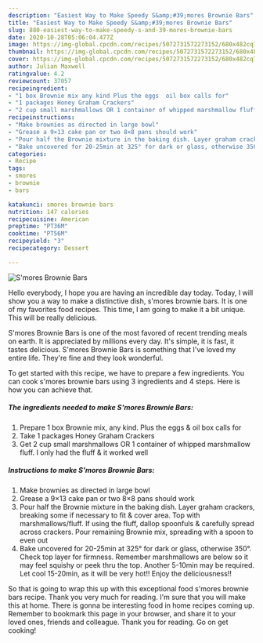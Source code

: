 ```yaml
---
description: "Easiest Way to Make Speedy S&amp;#39;mores Brownie Bars"
title: "Easiest Way to Make Speedy S&amp;#39;mores Brownie Bars"
slug: 880-easiest-way-to-make-speedy-s-and-39-mores-brownie-bars
date: 2020-10-28T05:06:04.477Z
image: https://img-global.cpcdn.com/recipes/5072731572273152/680x482cq70/smores-brownie-bars-recipe-main-photo.jpg
thumbnail: https://img-global.cpcdn.com/recipes/5072731572273152/680x482cq70/smores-brownie-bars-recipe-main-photo.jpg
cover: https://img-global.cpcdn.com/recipes/5072731572273152/680x482cq70/smores-brownie-bars-recipe-main-photo.jpg
author: Julian Maxwell
ratingvalue: 4.2
reviewcount: 37057
recipeingredient:
- "1 box Brownie mix any kind Plus the eggs  oil box calls for"
- "1 packages Honey Graham Crackers"
- "2 cup small marshmallows OR 1 container of whipped marshmallow fluff I only had the fluff  it worked well"
recipeinstructions:
- "Make brownies as directed in large bowl"
- "Grease a 9×13 cake pan or two 8×8 pans should work"
- "Pour half the Brownie mixture in the baking dish. Layer graham crackers, breaking some if necessary to fit &amp; cover area. Top with marshmallows/fluff. If using the fluff, dallop spoonfuls &amp; carefully spread across crackers. Pour remaining Brownie mix, spreading with a spoon to even out"
- "Bake uncovered for 20-25min at 325° for dark or glass, otherwise 350°. Check top layer for firmness. Remember marshmallows are below so it may feel squishy or peek thru the top. Another 5-10min may be required. Let cool 15-20min, as it will be very hot!! Enjoy the deliciousness!!"
categories:
- Recipe
tags:
- smores
- brownie
- bars

katakunci: smores brownie bars 
nutrition: 147 calories
recipecuisine: American
preptime: "PT36M"
cooktime: "PT56M"
recipeyield: "3"
recipecategory: Dessert

---
```



![S&#39;mores Brownie Bars](https://img-global.cpcdn.com/recipes/5072731572273152/680x482cq70/smores-brownie-bars-recipe-main-photo.jpg)

Hello everybody, I hope you are having an incredible day today. Today, I will show you a way to make a distinctive dish, s&#39;mores brownie bars. It is one of my favorites food recipes. This time, I am going to make it a bit unique. This will be really delicious.



S&#39;mores Brownie Bars is one of the most favored of recent trending meals on earth. It is appreciated by millions every day. It's simple, it is fast, it tastes delicious. S&#39;mores Brownie Bars is something that I've loved my entire life. They're fine and they look wonderful.


To get started with this recipe, we have to prepare a few ingredients. You can cook s&#39;mores brownie bars using 3 ingredients and 4 steps. Here is how you can achieve that.

<!--inarticleads1-->

##### The ingredients needed to make S&#39;mores Brownie Bars:

1. Prepare 1 box Brownie mix, any kind. Plus the eggs &amp; oil box calls for
1. Take 1 packages Honey Graham Crackers
1. Get 2 cup small marshmallows OR 1 container of whipped marshmallow fluff. I only had the fluff &amp; it worked well




<!--inarticleads2-->

##### Instructions to make S&#39;mores Brownie Bars:

1. Make brownies as directed in large bowl
1. Grease a 9×13 cake pan or two 8×8 pans should work
1. Pour half the Brownie mixture in the baking dish. Layer graham crackers, breaking some if necessary to fit &amp; cover area. Top with marshmallows/fluff. If using the fluff, dallop spoonfuls &amp; carefully spread across crackers. Pour remaining Brownie mix, spreading with a spoon to even out
1. Bake uncovered for 20-25min at 325° for dark or glass, otherwise 350°. Check top layer for firmness. Remember marshmallows are below so it may feel squishy or peek thru the top. Another 5-10min may be required. Let cool 15-20min, as it will be very hot!! Enjoy the deliciousness!!




So that is going to wrap this up with this exceptional food s&#39;mores brownie bars recipe. Thank you very much for reading. I'm sure that you will make this at home. There is gonna be interesting food in home recipes coming up. Remember to bookmark this page in your browser, and share it to your loved ones, friends and colleague. Thank you for reading. Go on get cooking!
